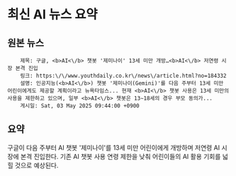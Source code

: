# 최신 AI 뉴스 요약

## 원본 뉴스
		제목: 구글, <b>AI<\/b> 챗봇 '제미나이' 13세 미만 개방…<b>AI<\/b> 저연령 시장 본격 진입
		링크: https:\/\/www.youthdaily.co.kr\/news\/article.html?no=184332
		설명: 인공지능(<b>AI<\/b>) 챗봇 '제미나이(Gemini)'를 다음 주부터 13세 미만 어린이에게도 제공할 계획이라고 뉴욕타임스... 현재 <b>AI<\/b> 챗봇 사용은 13세 미만의 사용을 제한하고 있으며, 일부 <b>AI<\/b> 챗봇은 13∼18세의 경우 부모 동의가... 
		게시일: Sat, 03 May 2025 09:44:00 +0900


## 요약
구글이 다음 주부터 AI 챗봇 '제미나이'를 13세 미만 어린이에게 개방하며 저연령 AI 시장에 본격 진입한다. 기존 AI 챗봇 사용 연령 제한을 낮춰 어린이들의 AI 활용 기회를 넓힐 것으로 예상된다.
